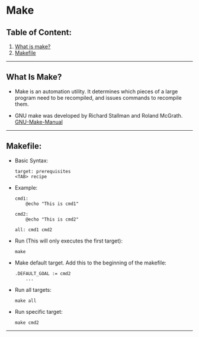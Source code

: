 # Make

## Table of Content:

1. [What is make?](#what-is-make?)
2. [Makefile](#makefile)


<hr>

## What Is Make?

- Make is an automation utility. It determines which pieces of a large program need to be recompiled, and issues commands to recompile them.

- GNU make was developed by Richard Stallman and Roland McGrath. [GNU-Make-Manual](https://www.gnu.org/software/make/manual/make.pdf)


<hr>

## Makefile:

- Basic Syntax:

    ```
    target: prerequisites
    <TAB> recipe
    ```

- Example:
    ```
    cmd1:
	    @echo "This is cmd1"

    cmd2:
        @echo "This is cmd2"

    all: cmd1 cmd2
    ```

- Run (This will only executes the first target):

    ```
    make
    ```

- Make default target. Add this to the beginning of the makefile:

    ```
    .DEFAULT_GOAL := cmd2
        ...
    ```

- Run all targets:
    ```
    make all
    ```

- Run specific target:
    ```
    make cmd2
    ```
<hr>




